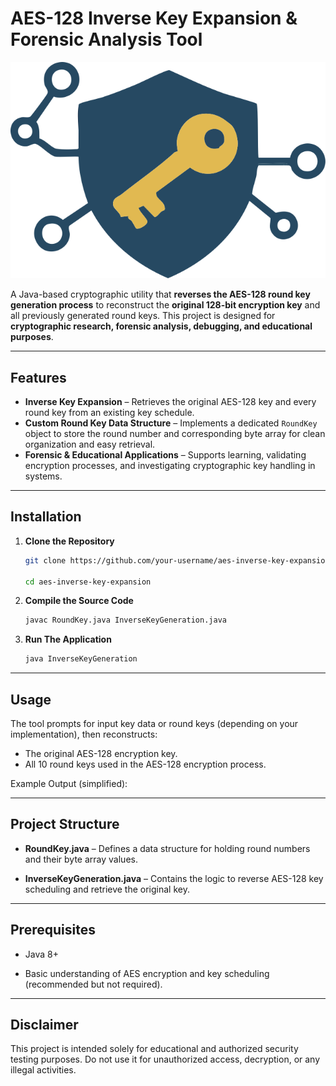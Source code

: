 # AES-128 Inverse Key Expansion & Forensic Analysis Tool

![Project Logo](https://github.com/tmfontan/AESRoundKeyInverter/blob/main/AES-128.svg)

A Java-based cryptographic utility that **reverses the AES-128 round key generation process** to reconstruct the **original 128-bit encryption key** and all previously generated round keys. This project is designed for **cryptographic research, forensic analysis, debugging, and educational purposes**.

---

## Features

- **Inverse Key Expansion** – Retrieves the original AES-128 key and every round key from an existing key schedule.
- **Custom Round Key Data Structure** – Implements a dedicated `RoundKey` object to store the round number and corresponding byte array for clean organization and easy retrieval.
- **Forensic & Educational Applications** – Supports learning, validating encryption processes, and investigating cryptographic key handling in systems.

---

## Installation

1. **Clone the Repository**
   
   ```bash
   git clone https://github.com/your-username/aes-inverse-key-expansion.git
   
   cd aes-inverse-key-expansion

2. **Compile the Source Code**
   
   ```bash
   javac RoundKey.java InverseKeyGeneration.java

3. **Run The Application**
   
   ```bash
   java InverseKeyGeneration

---

## Usage
The tool prompts for input key data or round keys (depending on your implementation), then reconstructs:

- The original AES-128 encryption key.
- All 10 round keys used in the AES-128 encryption process.

Example Output (simplified):

---

## Project Structure

- **RoundKey.java** – Defines a data structure for holding round numbers and their byte array values.

- **InverseKeyGeneration.java** – Contains the logic to reverse AES-128 key scheduling and retrieve the original key.

---

## Prerequisites

- Java 8+
  
- Basic understanding of AES encryption and key scheduling (recommended but not required).
  
---

## Disclaimer

This project is intended solely for educational and authorized security testing purposes.
Do not use it for unauthorized access, decryption, or any illegal activities.
